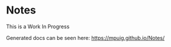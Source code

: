 # Notes
 
This is a Work In Progress

Generated docs can be seen here: https://mpuig.github.io/Notes/
